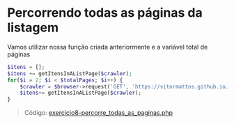 # Percorrendo todas as páginas da listagem

Vamos utilizar nossa função criada anteriormente e a variável total de páginas

```php
$itens = [];
$itens += getItensInAListPage($crawler);
for($i = 2; $i < $totalPages; $i++) {
    $crawler = $browser->request('GET', 'https://vitormattos.github.io/poc-lineageos-cellphone-list-statics/'.$i);
    $itens+= getItensInAListPage($crawler);
}
```

> Código: [exercicio8-percorre_todas_as_paginas.php](/exercicio8-percorre_todas_as_paginas.php)